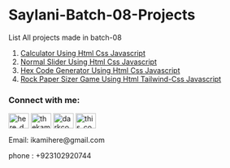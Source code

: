 # Saylani-Batch-08-Projects
 
<p>List All projects made in batch-08</p>
<ol>
<li><a href="https://kamra-n.github.io/Saylani-Batch-08-Projects/Calculator/" target="_blank">Calculator Using Html Css Javascript</a></li>
 <li><a href="https://kamra-n.github.io/Saylani-Batch-08-Projects/slider/" target="_blank">Normal Slider Using Html Css Javascript</a></li>
 <li><a href="https://kamra-n.github.io/Saylani-Batch-08-Projects/hexcodeGenerator/" target="_blank">Hex Code Generator Using Html Css Javascript</a></li>
  <li><a href="https://kamra-n.github.io/Saylani-Batch-08-Projects/rock-paper-game/" target="_blank">Rock Paper Sizer Game Using Html Tailwind-Css Javascript</a></li>
</ol>

<h3 align="left">Connect with me:</h3>
<p align="left">
<a href="https://twitter.com/here_darkcode" target="blank"><img align="center" src="https://raw.githubusercontent.com/rahuldkjain/github-profile-readme-generator/master/src/images/icons/Social/twitter.svg" alt="here_darkcode" height="30" width="40" /></a>
<a href="https://linkedin.com/in/thekamranahmedsiddiqui" target="blank"><img align="center" src="https://raw.githubusercontent.com/rahuldkjain/github-profile-readme-generator/master/src/images/icons/Social/linked-in-alt.svg" alt="thekamranahmedsiddiqui" height="30" width="40" /></a>
<a href="https://fb.com/darkcodexpch" target="blank"><img align="center" src="https://raw.githubusercontent.com/rahuldkjain/github-profile-readme-generator/master/src/images/icons/Social/facebook.svg" alt="darkcodexpch" height="30" width="40" /></a>
<a href="https://instagram.com/this_coder_is_alive" target="blank"><img align="center" src="https://raw.githubusercontent.com/rahuldkjain/github-profile-readme-generator/master/src/images/icons/Social/instagram.svg" alt="this_coder_is_alive" height="30" width="40" /></a>
</p>
<p>Email: ikamihere@gmail.com</p>
<p>phone : +923102920744</p>


